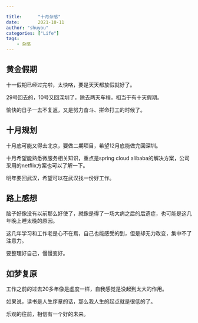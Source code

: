 ```yaml
---

title:      "十月杂感"
date:       2021-10-11
author: "shuyou"
categories: ["Life"]
tags:      
    - 杂感
---
```


## 黄金假期

十一假期已经过完啦，太快咯，要是天天都放假就好了。

29号回去的，10号又回深圳了，除去两天车程，相当于有十天假期。

愉快的日子一去不复返，又是努力奋斗、拼命打工的时候了。

## 十月规划

十月底可能又得去北京，要做二期项目，希望12月底能做完回深圳。

十月希望能熟悉微服务相关知识，重点是spring cloud alibaba的解决方案，公司采用的netflix方案也可以了解一下。

明年要回武汉，希望可以在武汉找一份好工作。

## 路上感想

脑子好像没有以前那么好使了，就像是得了一场大病之后的后遗症，也可能是这几年晚上睡太晚的原因。

这几年学习和工作老是心不在焉，自己也能感受的到，但是却无力改变，集中不了注意力。

要整理好自己，慢慢变好。

## 如梦复原

工作之前的过去20多年像是虚度一样，自我感觉是没起到太大的作用。

如果说，读书是人生序章的话，那么我人生的起点就是很低的了。

乐观的往前，相信有一个好的未来。